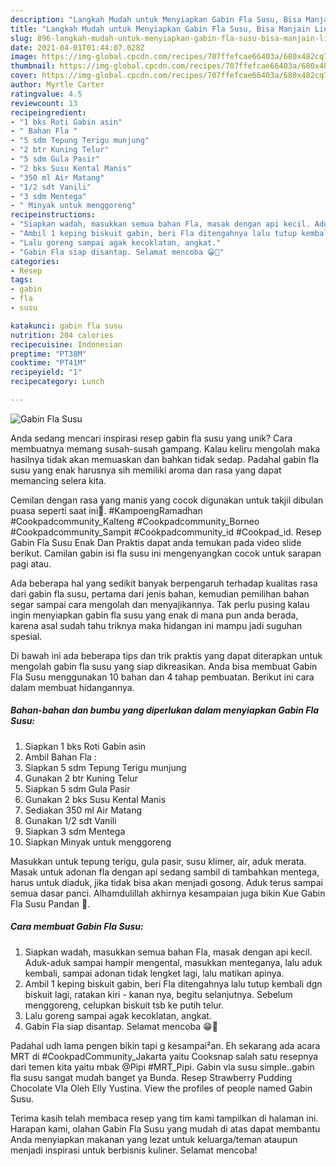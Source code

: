 ```yaml
---
description: "Langkah Mudah untuk Menyiapkan Gabin Fla Susu, Bisa Manjain Lidah"
title: "Langkah Mudah untuk Menyiapkan Gabin Fla Susu, Bisa Manjain Lidah"
slug: 896-langkah-mudah-untuk-menyiapkan-gabin-fla-susu-bisa-manjain-lidah
date: 2021-04-01T01:44:07.028Z
image: https://img-global.cpcdn.com/recipes/707ffefcae66403a/680x482cq70/gabin-fla-susu-foto-resep-utama.jpg
thumbnail: https://img-global.cpcdn.com/recipes/707ffefcae66403a/680x482cq70/gabin-fla-susu-foto-resep-utama.jpg
cover: https://img-global.cpcdn.com/recipes/707ffefcae66403a/680x482cq70/gabin-fla-susu-foto-resep-utama.jpg
author: Myrtle Carter
ratingvalue: 4.5
reviewcount: 13
recipeingredient:
- "1 bks Roti Gabin asin"
- " Bahan Fla "
- "5 sdm Tepung Terigu munjung"
- "2 btr Kuning Telur"
- "5 sdm Gula Pasir"
- "2 bks Susu Kental Manis"
- "350 ml Air Matang"
- "1/2 sdt Vanili"
- "3 sdm Mentega"
- " Minyak untuk menggoreng"
recipeinstructions:
- "Siapkan wadah, masukkan semua bahan Fla, masak dengan api kecil. Aduk-aduk sampai hampir mengental, masukkan menteganya, lalu aduk kembali, sampai adonan tidak lengket lagi, lalu matikan apinya."
- "Ambil 1 keping biskuit gabin, beri Fla ditengahnya lalu tutup kembali dgn biskuit lagi, ratakan kiri - kanan nya, begitu selanjutnya. Sebelum menggoreng, celupkan biskuit tsb ke putih telur."
- "Lalu goreng sampai agak kecoklatan, angkat."
- "Gabin Fla siap disantap. Selamat mencoba 😁🙏"
categories:
- Resep
tags:
- gabin
- fla
- susu

katakunci: gabin fla susu 
nutrition: 204 calories
recipecuisine: Indonesian
preptime: "PT38M"
cooktime: "PT41M"
recipeyield: "1"
recipecategory: Lunch

---
```



![Gabin Fla Susu](https://img-global.cpcdn.com/recipes/707ffefcae66403a/680x482cq70/gabin-fla-susu-foto-resep-utama.jpg)

Anda sedang mencari inspirasi resep gabin fla susu yang unik? Cara membuatnya memang susah-susah gampang. Kalau keliru mengolah maka hasilnya tidak akan memuaskan dan bahkan tidak sedap. Padahal gabin fla susu yang enak harusnya sih memiliki aroma dan rasa yang dapat memancing selera kita.

Cemilan dengan rasa yang manis yang cocok digunakan untuk takjil dibulan puasa seperti saat ini🥰. #KampoengRamadhan #Cookpadcommunity_Kalteng #Cookpadcommunity_Borneo #Cookpadcommunity_Sampit #Cookpadcommunity_id #Cookpad_id. Resep Gabin Fla Susu Enak Dan Praktis dapat anda temukan pada video slide berikut. Camilan gabin isi fla susu ini mengenyangkan cocok untuk sarapan pagi atau.

Ada beberapa hal yang sedikit banyak berpengaruh terhadap kualitas rasa dari gabin fla susu, pertama dari jenis bahan, kemudian pemilihan bahan segar sampai cara mengolah dan menyajikannya. Tak perlu pusing kalau ingin menyiapkan gabin fla susu yang enak di mana pun anda berada, karena asal sudah tahu triknya maka hidangan ini mampu jadi suguhan spesial.


Di bawah ini ada beberapa tips dan trik praktis yang dapat diterapkan untuk mengolah gabin fla susu yang siap dikreasikan. Anda bisa membuat Gabin Fla Susu menggunakan 10 bahan dan 4 tahap pembuatan. Berikut ini cara dalam membuat hidangannya.

<!--inarticleads1-->

##### Bahan-bahan dan bumbu yang diperlukan dalam menyiapkan Gabin Fla Susu:

1. Siapkan 1 bks Roti Gabin asin
1. Ambil  Bahan Fla :
1. Siapkan 5 sdm Tepung Terigu munjung
1. Gunakan 2 btr Kuning Telur
1. Siapkan 5 sdm Gula Pasir
1. Gunakan 2 bks Susu Kental Manis
1. Sediakan 350 ml Air Matang
1. Gunakan 1/2 sdt Vanili
1. Siapkan 3 sdm Mentega
1. Siapkan  Minyak untuk menggoreng


Masukkan untuk tepung terigu, gula pasir, susu klimer, air, aduk merata. Masak untuk adonan fla dengan api sedang sambil di tambahkan mentega, harus untuk diaduk, jika tidak bisa akan menjadi gosong. Aduk terus sampai semua dasar panci. Alhamdulillah akhirnya kesampaian juga bikin Kue Gabin Fla Susu Pandan 🤗. 

<!--inarticleads2-->

##### Cara membuat Gabin Fla Susu:

1. Siapkan wadah, masukkan semua bahan Fla, masak dengan api kecil. Aduk-aduk sampai hampir mengental, masukkan menteganya, lalu aduk kembali, sampai adonan tidak lengket lagi, lalu matikan apinya.
1. Ambil 1 keping biskuit gabin, beri Fla ditengahnya lalu tutup kembali dgn biskuit lagi, ratakan kiri - kanan nya, begitu selanjutnya. Sebelum menggoreng, celupkan biskuit tsb ke putih telur.
1. Lalu goreng sampai agak kecoklatan, angkat.
1. Gabin Fla siap disantap. Selamat mencoba 😁🙏


Padahal udh lama pengen bikin tapi g kesampai²an. Eh sekarang ada acara MRT di #CookpadCommunity_Jakarta yaitu Cooksnap salah satu resepnya dari temen kita yaitu mbak @Pipi #MRT_Pipi. Gabin vla susu simple..gabin fla susu sangat mudah banget ya Bunda. Resep Strawberry Pudding Chocolate Vla Oleh Elly Yustina. View the profiles of people named Gabin Susu. 

Terima kasih telah membaca resep yang tim kami tampilkan di halaman ini. Harapan kami, olahan Gabin Fla Susu yang mudah di atas dapat membantu Anda menyiapkan makanan yang lezat untuk keluarga/teman ataupun menjadi inspirasi untuk berbisnis kuliner. Selamat mencoba!
